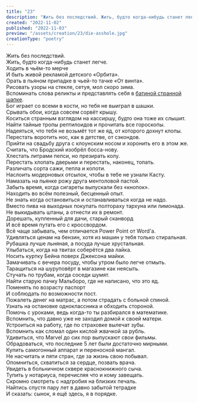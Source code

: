 ```yaml
---
title: "23"
description: "Жить без последствий. Жить, будто когда-нибудь станет легче. Ходить в чьём-то мерче и быть живой рекламой детского «Орбита»."
created: "2022-11-02"
published: "2022-11-03"
preview: "/assets/creation/23/die-asshole.jpg"
creationType: "poetry"
---
```

Жить без последствий.  
Жить, будто когда-нибудь станет легче.  
Ходить в чьём-то мерче  
И быть живой рекламой детского «Орбита».  
Орать в пьяном припадке в чьей-то тачке «От винта».  
Рисовать узоры на стекле, сетуя, мол скоро зима.  
Вспоминать слова реликты и представлять себя в [батиной странной шапке](https://alexandr-sidorenko.me/assets/creation/23/strange-hat.jpg).  
Бог играет со всеми в кости, но тебя не выиграл в шашки.  
Срывать обои, когда совсем сорвёт крышу.  
Коситься странным взглядом на кассиршу, будто она тоже их слышит.  
Найти тайные тропы рептилоидов и прочитать все гороскопы.  
Надеяться, что тебя не возьмёт тот же яд, от которого дохнут клопы.  
Перестать воротить нос, как в детстве, от сэкондов.  
Прийти на свадьбу друга с клоунским носом и хоронить его в этом же.  
Считать, что Бродский изобрёл босса-нову.  
Хлестать литрами пепси, но презирать колу.  
Перестать хлопать дверьми и перестать, наконец, топать.  
Различать сорта сажи, пепла и копоти.  
Наслоить модерновых отсылок, чтобы в тебе не узнали Касту.  
Намазать на пьянке рожу друга ментоловой пастой.  
Забыть время, когда сигареты выпускали без «кнопок».  
Находить во всём полезный, бесценный опыт.  
Не знать когда остановиться и останавливаться когда не надо.  
Вместо пива на выходных покупать полтораху тархуна или лимонада.  
Не выкидывать штаны, а отнести их в ремонт.  
Дорешать, купленный для дачи, старый сканворд  
И всё время путать его с кроссвордом.  
Всё чаще забывать, чем отличается Power Point от Word'а.  
Удивляться ценам на бензин, хотя из машин у тебя только стиральная.  
Рубашка лучше льняная, а посуда лучше хрустальная.  
Улыбаться, когда на твитах соберётся два лайка.  
Носить куртку Бейна поверх Джексона майки.  
Замачивать с вечера посуду, чтобы утром было легче отмыть.  
Таращиться на шуруповёрт в магазине как неясыть.  
Стучать по трубам, когда соседи шумят.  
Найти старую пачку Мальборо, где не написано, что это яд.  
Поменять по возрасту паспорт  
И соблюдать по возможности пост.  
Пожалеть денег на матрас, а потом страдать с больной спиной.  
Узнать на остановке одноклассника и обходить стороной.  
Помочь с уроками, ведь когда-то ты разбирался в математике.  
Вспомнить, что давно уже не заходил домой к своей матери.  
Устроиться на работу, где по страховке вылечат зубы.  
Вспомнить как сломал один кислой жвачкой за рубль.  
Удивиться, что Marvel до сих пор выпускают свои фильмы.  
Обрадоваться, что последние 5 лет были достаточно мирными.  
Купить самогонный аппарат и переносной мангал.  
Не насчитать и пяти стран, где за жизнь свою побывал.  
Опомниться, схватиться за сердце, позвать врача.  
Увидеть в больничном сквере краснокнижного сыча.  
Тупить у нотариуса, перечисляя что и кому завещать.  
Скромно смотреть с надгробия на близких печаль.  
Найтись спустя пару лет в давно забытой тетрадке  
И сказать: сынок, я ещё здесь, я в порядке.
